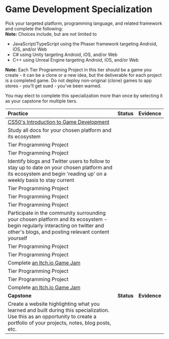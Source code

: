 # Game Development Specialization

Pick your targeted platform, programming language, and related framework and complete the following:  
**Note:** Choices include, but are not limited to

- JavaScript/TypeScript using the Phaser framework targeting Android, iOS, and/or Web
- C# using Unity targeting Android, iOS, and/or Web
- C++ using Unreal Engine targeting Android, iOS, and/or Web

**Note:** Each Tier Programming Project in this tier should be a game you create - it can be a clone or a new idea, but the deliverable for each project is a completed game. Do not deploy non-original (clone) games to app stores - you'll get sued - you've been warned.

You may elect to complete this specialization more than once by selecting it as your capstone for multiple tiers.

| **Practice**                                                                                                                                                                      | **Status** | **Evidence** |
| :-------------------------------------------------------------------------------------------------------------------------------------------------------------------------------- | :--------: | :----------: |
| [CS50's Introduction to Game Development](https://cs50.harvard.edu/games/2018/)                                                                      |            |              |
| Study all docs for your chosen platform and its ecosystem                                                                                                                         |            |              |
| Tier Programming Project                                                                                                                                                          |            |              |
| Tier Programming Project                                                                                                                                                          |            |              |
| Identify blogs and Twitter users to follow to stay up to date on your chosen platform and its ecosystem and begin 'reading up' on a weekly basis to stay current                  |            |              |
| Tier Programming Project                                                                                                                                                          |            |              |
| Tier Programming Project                                                                                                                                                          |            |              |
| Tier Programming Project                                                                                                                                                          |            |              |
| Participate in the community surrounding your chosen platform and its ecosystem - begin regularly interacting on twitter and other's blogs, and posting relevant content yourself |            |              |
| Tier Programming Project                                                                                                                                                          |            |              |
| Tier Programming Project                                                                                                                                                          |            |              |
| Complete [an Itch.io Game Jam](https://itch.io/jams)                                                                                                                              |            |              |
| Tier Programming Project                                                                                                                                                          |            |              |
| Tier Programming Project                                                                                                                                                          |            |              |
| Complete [an Itch.io Game Jam](https://itch.io/jams)                                                                                                                              |            |              |
| **Capstone**                                                                                                                                                                      | **Status** | **Evidence** |
| Create a website highlighting what you learned and built during this specialization. Use this as an opportunity to create a portfolio of your projects, notes, blog posts, etc.   |            |              |
